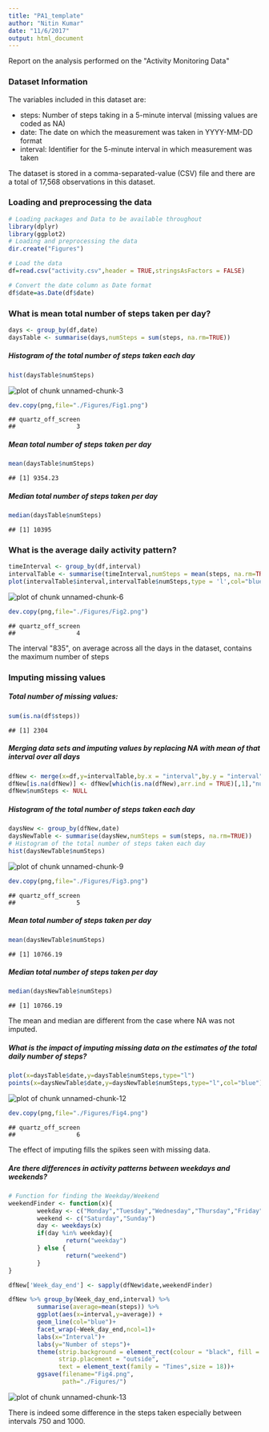 ```yaml
---
title: "PA1_template"
author: "Nitin Kumar"
date: "11/6/2017"
output: html_document
---
```


Report on the analysis performed on the "Activity Monitoring Data"

### Dataset Information

The variables included in this dataset are:

* steps: Number of steps taking in a 5-minute interval (missing values are coded as NA)
* date: The date on which the measurement was taken in YYYY-MM-DD format
* interval: Identifier for the 5-minute interval in which measurement was taken

The dataset is stored in a comma-separated-value (CSV) file and there are a total of 17,568 observations in this dataset.

### Loading and preprocessing the data


```r
# Loading packages and Data to be available throughout
library(dplyr)
library(ggplot2)
# Loading and preprocessing the data
dir.create("Figures")

# Load the data
df=read.csv("activity.csv",header = TRUE,stringsAsFactors = FALSE) 

# Convert the date column as Date format
df$date=as.Date(df$date)
```

### What is mean total number of steps taken per day?


```r
days <- group_by(df,date)
daysTable <- summarise(days,numSteps = sum(steps, na.rm=TRUE))
```


##### Histogram of the total number of steps taken each day

```r
hist(daysTable$numSteps)
```

![plot of chunk unnamed-chunk-3](figure/unnamed-chunk-3-1.png)

```r
dev.copy(png,file="./Figures/Fig1.png")
```

```
## quartz_off_screen 
##                 3
```

#####  Mean total number of steps taken per day

```r
mean(daysTable$numSteps)
```

```
## [1] 9354.23
```

##### Median total number of steps taken per day

```r
median(daysTable$numSteps)
```

```
## [1] 10395
```

### What is the average daily activity pattern?


```r
timeInterval <- group_by(df,interval)
intervalTable <- summarise(timeInterval,numSteps = mean(steps, na.rm=TRUE))
plot(intervalTable$interval,intervalTable$numSteps,type = 'l',col="blue")
```

![plot of chunk unnamed-chunk-6](figure/unnamed-chunk-6-1.png)

```r
dev.copy(png,file="./Figures/Fig2.png")
```

```
## quartz_off_screen 
##                 4
```

The interval "835", on average across all the days in the dataset, contains the maximum number of steps

### Imputing missing values

##### Total number of missing values:

```r
sum(is.na(df$steps)) 
```

```
## [1] 2304
```

##### Merging data sets and imputing values by replacing NA with mean of that interval over all days


```r
dfNew <- merge(x=df,y=intervalTable,by.x = "interval",by.y = "interval")
dfNew[is.na(dfNew)] <- dfNew[which(is.na(dfNew),arr.ind = TRUE)[,1],"numSteps"]
dfNew$numSteps <- NULL
```

##### Histogram of the total number of steps taken each day

```r
daysNew <- group_by(dfNew,date)
daysNewTable <- summarise(daysNew,numSteps = sum(steps, na.rm=TRUE))
# Histogram of the total number of steps taken each day
hist(daysNewTable$numSteps)
```

![plot of chunk unnamed-chunk-9](figure/unnamed-chunk-9-1.png)

```r
dev.copy(png,file="./Figures/Fig3.png")
```

```
## quartz_off_screen 
##                 5
```

#####  Mean total number of steps taken per day

```r
mean(daysNewTable$numSteps)
```

```
## [1] 10766.19
```

##### Median total number of steps taken per day

```r
median(daysNewTable$numSteps)
```

```
## [1] 10766.19
```

The mean and median are different from the case where NA was not imputed.

##### What is the impact of imputing missing data on the estimates of the total daily number of steps?

```r
plot(x=daysTable$date,y=daysTable$numSteps,type="l")
points(x=daysNewTable$date,y=daysNewTable$numSteps,type="l",col="blue")
```

![plot of chunk unnamed-chunk-12](figure/unnamed-chunk-12-1.png)

```r
dev.copy(png,file="./Figures/Fig4.png")
```

```
## quartz_off_screen 
##                 6
```

The effect of imputing fills the spikes seen with missing data.

##### Are there differences in activity patterns between weekdays and weekends?

```r
# Function for finding the Weekday/Weekend
weekendFinder <- function(x){
        weekday <- c("Monday","Tuesday","Wednesday","Thursday","Friday")
        weekend <- c("Saturday","Sunday")
        day <- weekdays(x)
        if(day %in% weekday){
                return("weekday")
        } else {
                return("weekend")
        }
}

dfNew['Week_day_end'] <- sapply(dfNew$date,weekendFinder)

dfNew %>% group_by(Week_day_end,interval) %>% 
        summarise(average=mean(steps)) %>%
        ggplot(aes(x=interval,y=average)) +
        geom_line(col="blue")+
        facet_wrap(~Week_day_end,ncol=1)+
        labs(x="Interval")+
        labs(y="Number of steps")+
        theme(strip.background = element_rect(colour = "black", fill = "orange"),
              strip.placement = "outside",
              text = element_text(family = "Times",size = 18))+
        ggsave(filename="Fig4.png",
               path="./Figures/")
```

![plot of chunk unnamed-chunk-13](figure/unnamed-chunk-13-1.png)

There is indeed some difference in the steps taken especially between intervals 750 and 1000.












